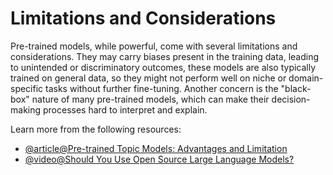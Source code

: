# Limitations and Considerations

Pre-trained models, while powerful, come with several limitations and considerations. They may carry biases present in the training data, leading to unintended or discriminatory outcomes, these models are also typically trained on general data, so they might not perform well on niche or domain-specific tasks without further fine-tuning. Another concern is the "black-box" nature of many pre-trained models, which can make their decision-making processes hard to interpret and explain.

Learn more from the following resources:

- [@article@Pre-trained Topic Models: Advantages and Limitation](https://www.kaggle.com/code/amalsalilan/pretrained-topic-models-advantages-and-limitation)
- [@video@Should You Use Open Source Large Language Models?](https://www.youtube.com/watch?v=y9k-U9AuDeM)